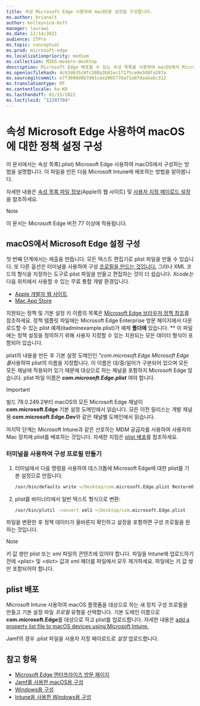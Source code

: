 ```yaml
---
title: 속성 Microsoft Edge 사용하여 macOS용 설정을 구성합니다.
ms.author: brianalt
author: kelleyvice-msft
manager: laurawi
ms.date: 12/14/2021
audience: ITPro
ms.topic: conceptual
ms.prod: microsoft-edge
ms.localizationpriority: medium
ms.collection: M365-modern-desktop
description: Microsoft Edge 배포할 수 있는 속성 목록을 사용하여 macOS에서 Microsoft Intune.
ms.openlocfilehash: 4cb3d635c8fc108a3b81ec17175ce0e3d8fa287a
ms.sourcegitcommit: e7f3098d8b7d91cae20b5778a71a87daababc312
ms.translationtype: MT
ms.contentlocale: ko-KR
ms.lasthandoff: 01/15/2022
ms.locfileid: "12297704"
---
```

# <a name="configure-microsoft-edge-policy-settings-for-macos-using-a-property-list"></a>속성 Microsoft Edge 사용하여 macOS에 대한 정책 설정 구성

이 문서에서는 속성 목록(\.plist) Microsoft Edge 사용하여 macOS에서 구성하는 방법을 설명합니다. 이 파일을 만든 다음 Microsoft Intune에 배포하는 방법을 알아봅니다.

자세한 내용은 [속성 목록 파일 정보](https://developer.apple.com/library/archive/documentation/General/Reference/InfoPlistKeyReference/Articles/AboutInformationPropertyListFiles.html)(Apple의 웹 사이트) 및 [사용자 지정 페이로드 설정](https://support.apple.com/guide/mdm/custom-mdm9abbdbe7/1/web/1)을 참조하세요.

> [!NOTE]
> 이 문서는 Microsoft Edge 버전 77 이상에 적용됩니다.

## <a name="configure-microsoft-edge-policies-on-macos"></a>macOS에서 Microsoft Edge 설정 구성

첫 번째 단계에서는 제출을 만듭니다. 모든 텍스트 편집기로 plist 파일을 만들 수 있습니다. 또 다른 옵션은 터미널을 사용하여 구성 [프로필을 만드는 것입니다.](#create-a-configuration-profile-using-terminal) 그러나 XML 코드의 형식을 지정하는 도구로 plist 파일을 만들고 편집하는 것이 더 쉽습니다. *Xcode는* 다음 위치에서 사용할 수 있는 무료 통합 개발 환경입니다.

- [Apple 개발자 웹 사이트](https://developer.apple.com/xcode/)
- [Mac App Store](https://apps.apple.com/app/xcode/id497799835?mt=12)

지원되는 정책 및 기본 설정 키 이름의 목록은 [Microsoft Edge 브라우저 정책 참조](./microsoft-edge-policies.md)를 참조하세요. 정책 템플릿 파일에는 Microsoft Edge Enterprise 방문 페이지에서 다운로드할 수 있는 plist 예제(itadminexample.plist)가 예제 **폴더에** 있습니다. [](https://aka.ms/EdgeEnterprise)** 이 파일에는 정책 설정을 정의하기 위해 사용자 지정할 수 있는 지원되는 모든 데이터 형식이 포함되어 있습니다.

plist의 내용을 만든 후 기본 설정 도메인인 *"com.microsoft.Edge Microsoft Edge를*사용하여 plist의 이름을 지정합니다. 이 이름은 대/중/일어가 구분되어 있으며 모든 모든 채널에 적용되어 있기 때문에 대상으로 하는 채널을 포함하지 Microsoft Edge 않습니다. plist 파일 이름은 **_com.microsoft.Edge.plist_** 여야 합니다.

> [!IMPORTANT]
> 빌드 78.0.249.2부터 macOS의 모든 Microsoft Edge 채널이 **com.microsoft.Edge** 기본 설정 도메인에서 읽습니다. 모든 이전 릴리스는 개발 채널용 **com.microsoft.Edge.Dev**와 같은 채널별 도메인에서 읽습니다.

마지막 단계는 Microsoft Intune과 같은 선호하는 MDM 공급자를 사용하여 사용자의 Mac 장치에 plist를 배포하는 것입니다. 자세한 지침은 [plist 배포](#deploy-your-plist)를 참조하세요.

### <a name="create-a-configuration-profile-using-terminal"></a>터미널을 사용하여 구성 프로필 만들기

1. 터미널에서 다음 명령을 사용하여 데스크톱에 Microsoft Edge에 대한 plist를 기본 설정으로 만듭니다.

   ```cmd
   /usr/bin/defaults write ~/Desktop/com.microsoft.Edge.plist RestoreOnStartup -int 1
   ```

2. plist를 바이너리에서 일반 텍스트 형식으로 변환:

   ```cmd
   /usr/bin/plutil -convert xml1 ~/Desktop/com.microsoft.Edge.plist
   ```

파일을 변환한 후 정책 데이터가 올바른지 확인하고 설정을 포함하면 구성 프로필을 원하는 것입니다.

> [!NOTE]
> 키 값 쌍만 plist 또는 xml 파일의 콘텐츠에 있어야 합니다. 파일을 Intune에 업로드하기 전에 \<plist> 및 \<dict> 값과 xml 헤더를 파일에서 모두 제거하세요. 파일에는 키 값 쌍만 포함되어야 합니다.

## <a name="deploy-your-plist"></a>plist 배포

Microsoft Intune 사용하여 macOS 플랫폼을 대상으로 하는 새 장치 구성 프로필을 만들고 기본 설정 파일 *프로필* 유형을 선택합니다. 기본 도메인 이름으로 **com.microsoft.Edge**를 대상으로 하고 plist를 업로드합니다. 자세한 내용은 [add a property list file to macOS devices using Microsoft Intune.](/intune/configuration/preference-file-settings-macos)

Jamf의 경우 \.plist 파일을 사용자 지정 페이로드로 *설정* 업로드합니다.

## <a name="see-also"></a>참고 항목

- [Microsoft Edge 엔터프라이즈 방문 페이지](https://aka.ms/EdgeEnterprise)
- [Jamf를 사용한 macOS용 구성](configure-microsoft-edge-on-mac-jamf.md)
- [Windows용 구성](configure-microsoft-edge.md)
- [Intune을 사용한 Windows용 구성](configure-edge-with-intune.md)